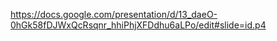 https://docs.google.com/presentation/d/13_daeO-0hGk58fDJWxQcRsqnr_hhiPhjXFDdhu6aLPo/edit#slide=id.p4
